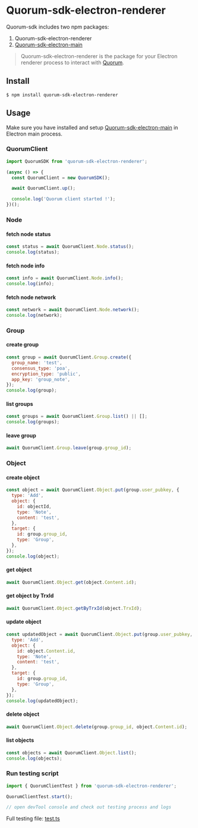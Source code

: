 # Quorum-sdk-electron-renderer

Quorum-sdk includes two npm packages:

1. Quorum-sdk-electron-renderer
2. [Quorum-sdk-electron-main]()

> Quorum-sdk-electron-renderer is the package for your Electron renderer process to interact with [Quorum](https://github.com/rumsystem/quorum).

## Install

```
$ npm install quorum-sdk-electron-renderer
```

## Usage

Make sure you have installed and setup [Quorum-sdk-electron-main]() in Electron main process.

### QuorumClient

```js
import QuorumSDK from 'quorum-sdk-electron-renderer';

(async () => {
  const QuorumClient = new QuorumSDK();

  await QuorumClient.up();

  console.log('Quorum client started !');
})();
```

### Node

#### fetch node status

```js
const status = await QuorumClient.Node.status();
console.log(status);
```

#### fetch node info

```js
const info = await QuorumClient.Node.info();
console.log(info);
```

#### fetch node network

```js
const network = await QuorumClient.Node.network();
console.log(network);
```

### Group

#### create group

```js
const group = await QuorumClient.Group.create({
  group_name: 'test',
  consensus_type: 'poa',
  encryption_type: 'public',
  app_key: 'group_note',
});
console.log(group);
```

#### list groups

```js
const groups = await QuorumClient.Group.list() || [];
console.log(groups);
```

#### leave group

```js
await QuorumClient.Group.leave(group.group_id);
```


### Object

#### create object

```js
const object = await QuorumClient.Object.put(group.user_pubkey, {
  type: 'Add',
  object: {
    id: objectId,
    type: 'Note',
    content: 'test',
  },
  target: {
    id: group.group_id,
    type: 'Group',
  },
});
console.log(object);
```

#### get object

```js
await QuorumClient.Object.get(object.Content.id);
```

#### get object by TrxId

```js
await QuorumClient.Object.getByTrxId(object.TrxId);
```

#### update object

```js
const updatedObject = await QuorumClient.Object.put(group.user_pubkey, {
  type: 'Add',
  object: {
    id: object.Content.id,
    type: 'Note',
    content: 'test',
  },
  target: {
    id: group.group_id,
    type: 'Group',
  },
});
console.log(updatedObject);
```

#### delete object

```js
await QuorumClient.Object.delete(group.group_id, object.Content.id);
```

#### list objects

```js
const objects = await QuorumClient.Object.list();
console.log(objects);
```

### Run testing script

```js
import { QuorumClientTest } from 'quorum-sdk-electron-renderer';

QuorumClientTest.start();

// open devTool console and check out testing process and logs
```

Full testing file: [test.ts]()